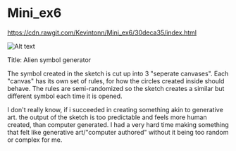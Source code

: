 # Mini_ex6
https://cdn.rawgit.com/Kevintonn/Mini_ex6/30deca35/index.html

![Alt text](http://http://i.imgur.com/rwtemPC.jpg?raw=true "Screen Shot")

Title: Alien symbol generator

The symbol created in the sketch is cut up into 3 "seperate canvases". Each "canvas" has its own set of rules, for how the circles created inside should behave. The rules are semi-randomized so the sketch creates a similar but different symbol each time it is opened.

I don't really know, if i succeeded in creating something akin to generative art. the output of the sketch is too predictable and feels more human created, than computer generated. I had a very hard time making something that felt like generative art/"computer authored" without it being too random or complex for me. 
